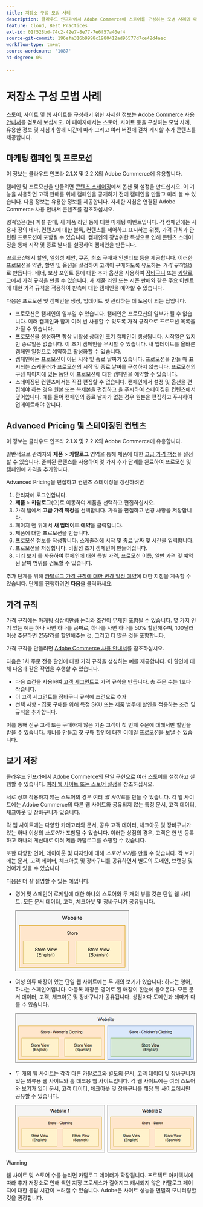 ```yaml
---
title: 저장소 구성 모범 사례
description: 클라우드 인프라에서 Adobe Commerce에 스토어를 구성하는 모범 사례에 대해 알아보십시오.
feature: Cloud, Best Practices
exl-id: 01f528bd-74c2-42e7-8e77-7e6f57a40ef4
source-git-commit: 196efa316b9998c1980412ad96577d7ce42d4aec
workflow-type: tm+mt
source-wordcount: '1087'
ht-degree: 0%

---
```


# 저장소 구성 모범 사례

스토어, 사이트 및 웹 사이트를 구성하기 위한 자세한 정보는 [Adobe Commerce 사용 안내서](https://experienceleague.adobe.com/docs/commerce-admin/user-guides/home.html)를 검토해 보십시오. 이 페이지에서는 스토어, 사이트 등을 구성하는 모범 사례, 유용한 정보 및 지침과 함께 시간에 따라 그리고 여러 버전에 걸쳐 게시할 추가 콘텐츠를 제공합니다.

## 마케팅 캠페인 및 프로모션

이 정보는 클라우드 인프라 2.1.X 및 2.2.X의 Adobe Commerce에 유용합니다.

캠페인 및 프로모션을 만들려면 [콘텐츠 스테이징](https://experienceleague.adobe.com/docs/commerce-admin/content-design/staging/content-staging.html)에서 옵션 및 설정을 만드십시오. 이 기능을 사용하면 고객 판매를 위해 캠페인을 공개하기 전에 캠페인을 만들고 미리 볼 수 있습니다. 다음 정보는 유용한 정보를 제공합니다. 자세한 지침은 연결된 Adobe Commerce 사용 안내서 콘텐츠를 참조하십시오.

_캠페인_&#x200B;은(는) 계절 판매, 새 제품 라인 등에 대한 마케팅 이벤트입니다. 각 캠페인에는 사용자 정의 테마, 컨텐츠에 대한 블록, 컨텐츠를 제어하고 표시하는 위젯, 가격 규칙과 관련된 프로모션이 포함될 수 있습니다. 캠페인의 광범위한 특성으로 인해 콘텐츠 스테이징을 통해 시작 및 종료 날짜를 설정하여 캠페인을 만듭니다.

_프로모션_&#x200B;에서 할인, 일회성 제안, 쿠폰, 최초 구매자 인센티브 등을 제공합니다. 이러한 프로모션을 약관, 할인 및 옵션을 설정하여 고객이 구매하도록 유도하는 _가격 규칙_(으)로 만듭니다. 배너, 보상 포인트 등에 대한 추가 옵션을 사용하여 [장바구니](https://experienceleague.adobe.com/docs/commerce-admin/marketing/promotions/cart-rules/price-rules-cart.html) 또는 [카탈로그](https://experienceleague.adobe.com/docs/commerce-admin/marketing/promotions/catalog-rules/price-rules-catalog.html)에서 가격 규칙을 만들 수 있습니다. 새 제품 라인 또는 시즌 판매와 같은 주요 이벤트에 대한 가격 규칙을 적용하여 판촉에 대한 캠페인을 예약할 수 있습니다.

다음은 프로모션 및 캠페인을 생성, 업데이트 및 관리하는 데 도움이 되는 팁입니다.

* 프로모션은 캠페인의 일부일 수 있습니다. 캠페인은 프로모션의 일부가 될 수 없습니다. 여러 캠페인과 함께 여러 번 사용할 수 있도록 가격 규칙으로 프로모션 목록을 가질 수 있습니다.
* 프로모션을 생성하면 항상 비활성 상태인 초기 캠페인이 생성됩니다. 시작일은 있지만 종료일은 없습니다. 이 초기 캠페인을 무시할 수 있습니다. 새 업데이트를 올바른 캠페인 일정으로 예약하고 활성화할 수 있습니다.
* 캠페인에는 프로모션이 아닌 시작 및 종료 날짜가 있습니다. 프로모션을 만들 때 표시되는 스케줄러가 프로모션의 시작 및 종료 날짜를 구성하지 않습니다. 프로모션의 구성 페이지에 있는 동안 이 프로모션에 대한 캠페인을 예약할 수 있습니다.
* 스테이징된 컨텐츠에서는 직접 편집할 수 없습니다. 캠페인에서 설정 및 옵션을 편집해야 하는 경우 원본 또는 복제본을 편집하고 을 푸시하여 스테이징된 컨텐츠에서 덮어씁니다. 예를 들어 캠페인의 종료 날짜가 없는 경우 원본을 편집하고 푸시하여 업데이트해야 합니다.

## Advanced Pricing 및 스테이징된 컨텐츠

이 정보는 클라우드 인프라 2.1.X 및 2.2.X의 Adobe Commerce에 유용합니다.

일반적으로 관리자의 **제품** > **카탈로그** 영역을 통해 제품에 대한 [고급 가격 책정](https://experienceleague.adobe.com/docs/commerce-admin/catalog/products/pricing/pricing-advanced.html)을 설정할 수 있습니다. 준비된 콘텐츠를 사용하여 몇 가지 추가 단계를 완료하여 프로모션 및 캠페인에 가격을 추가합니다.

Advanced Pricing을 편집하고 컨텐츠 스테이징을 갱신하려면

1. 관리자에 로그인합니다.
1. **제품** > **카탈로그**(으)로 이동하여 제품을 선택하고 편집하십시오.
1. 가격 탭에서 **고급 가격 책정**&#x200B;을 선택합니다. 가격을 편집하고 변경 사항을 저장합니다.
1. 페이지 맨 위에서 **새 업데이트 예약**&#x200B;을 클릭합니다.
1. 제품에 대한 프로모션을 만듭니다.
1. 프로모션 정보를 작성합니다. 스케줄러에 시작 및 종료 날짜 및 시간을 입력합니다.
1. 프로모션을 저장합니다. 비활성 초기 캠페인이 만들어집니다.
1. 미리 보기 를 사용하여 캠페인에 대한 특별 가격, 프로모션 이름, 일반 가격 및 예약된 날짜 범위를 검토할 수 있습니다.

추가 단계를 위해 [카탈로그 가격 규칙에 대한 변경 일정 예약](https://experienceleague.adobe.com/docs/commerce-admin/marketing/promotions/catalog-rules/price-rule-catalog-scheduled-changes.html)에 대한 지침을 계속할 수 있습니다. 단계를 진행하려면 **다음**&#x200B;을 클릭하세요.

## 가격 규칙

가격 규칙에는 마케팅 상상력만큼 논리와 조건이 무제한 포함될 수 있습니다. 몇 가지 인기 있는 예는 하나 사면 하나를 공짜로, 하나를 사면 하나를 50% 할인해주며, 100달러 이상 주문하면 25달러를 할인해주는 것, 그리고 더 많은 것을 포함합니다.

가격 규칙을 만들려면 [Adobe Commerce 사용 안내서](https://experienceleague.adobe.com/docs/commerce-admin/marketing/promotions/catalog-rules/price-rules-catalog-create.html)를 참조하십시오.

다음은 1차 주문 전용 할인에 대한 가격 규칙을 생성하는 예를 제공합니다. 이 할인에 대해 다음과 같은 작업을 수행할 수 있습니다.

* 다음 조건을 사용하여 [고객 세그먼트](https://experienceleague.adobe.com/en/docs/commerce-admin/customers/segments/customer-segment-price-rule)로 가격 규칙을 만듭니다. 총 주문 수는 1보다 작습니다.
* 이 고객 세그먼트를 장바구니 규칙에 조건으로 추가
* 선택 사항 - 집중 구매를 위해 특정 SKU 또는 제품 범주에 할인을 적용하는 조건 및 규칙을 추가합니다.

이를 통해 신규 고객 또는 구매하지 않은 기존 고객이 첫 번째 주문에 대해서만 할인을 받을 수 있습니다. 배너를 만들고 첫 구매 할인에 대한 이메일 프로모션을 보낼 수 있습니다.

## 보기 저장

클라우드 인프라에서 Adobe Commerce의 단일 구현으로 여러 스토어를 설정하고 실행할 수 있습니다. [여러 웹 사이트 또는 스토어 설정](multiple-sites.md)을 참조하십시오.

서로 상호 작용하지 않는 스토어의 경우 여러 _웹 사이트_&#x200B;를 만들 수 있습니다. 각 웹 사이트에는 Adobe Commerce의 다른 웹 사이트와 공유되지 않는 특정 문서, 고객 데이터, 체크아웃 및 장바구니가 있습니다.

각 웹 사이트에는 다양한 카테고리와 문서, 공유 고객 데이터, 체크아웃 및 장바구니가 있는 하나 이상의 _스토어_&#x200B;가 포함될 수 있습니다. 이러한 상점의 경우, 고객은 한 번 등록하고 하나의 계산대로 여러 제품 카탈로그를 쇼핑할 수 있습니다.

또한 다양한 언어, 레이아웃 및 디자인에 대해 _스토어 보기_&#x200B;를 만들 수 있습니다. 각 보기에는 문서, 고객 데이터, 체크아웃 및 장바구니를 공유하면서 별도의 도메인, 브랜딩 및 언어가 있을 수 있습니다.

다음은 더 잘 설명할 수 있는 예입니다.

* 영어 및 스페인어 로케일에 대한 하나의 스토어와 두 개의 뷰를 갖춘 단일 웹 사이트. 모든 문서 데이터, 고객, 체크아웃 및 장바구니가 공유됩니다.

  ![예제 저장](../../assets/example-store1.png)

* 여성 의류 매장이 있는 단일 웹 사이트에는 두 개의 보기가 있습니다: 하나는 영어, 하나는 스페인어입니다. 아동복 매장은 영어로 된 매장이 한눈에 들어온다. 모든 문서 데이터, 고객, 체크아웃 및 장바구니가 공유됩니다. 상점마다 도메인과 테마가 다를 수 있습니다.

  ![예제 2 저장](../../assets/example-store2.png)

* 두 개의 웹 사이트는 각각 다른 카탈로그와 별도의 문서, 고객 데이터 및 장바구니가 있는 의류용 웹 사이트와 홈 데코용 웹 사이트입니다. 각 웹 사이트에는 여러 스토어와 보기가 있어 문서, 고객 데이터, 체크아웃 및 장바구니를 해당 웹 사이트에서만 공유할 수 있습니다.

  ![예제 저장](../../assets/example-store3.png)

>[!WARNING]
>
>웹 사이트 및 스토어 수를 늘리면 카탈로그 데이터가 확장됩니다. 프로젝트 아키텍처에 따라 추가 저장소로 인해 색인 지정 프로세스가 길어지고 캐시되지 않은 카탈로그 페이지에 대한 응답 시간이 느려질 수 있습니다. Adobe은 사이트 성능을 면밀히 모니터링할 것을 권장합니다.
